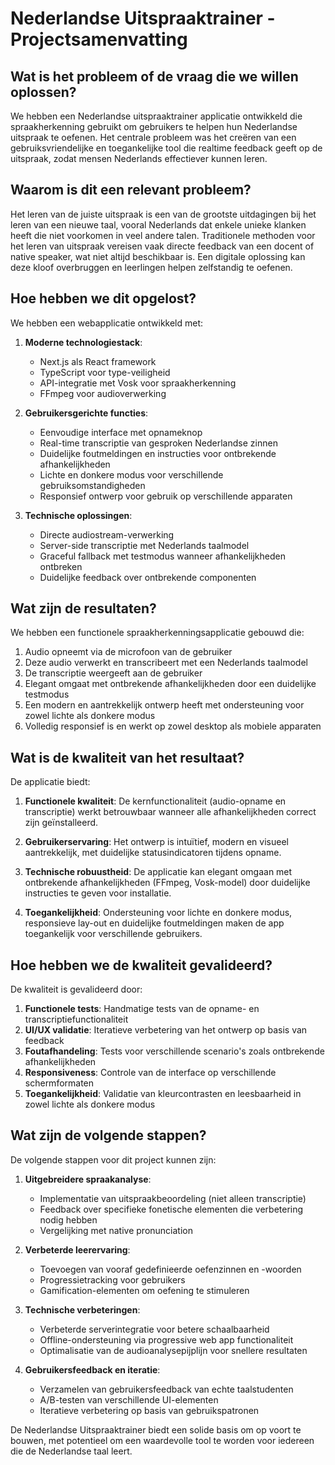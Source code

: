 # Nederlandse Uitspraaktrainer - Projectsamenvatting

## Wat is het probleem of de vraag die we willen oplossen?

We hebben een Nederlandse uitspraaktrainer applicatie ontwikkeld die spraakherkenning gebruikt om gebruikers te helpen hun Nederlandse uitspraak te oefenen. Het centrale probleem was het creëren van een gebruiksvriendelijke en toegankelijke tool die realtime feedback geeft op de uitspraak, zodat mensen Nederlands effectiever kunnen leren.

## Waarom is dit een relevant probleem?

Het leren van de juiste uitspraak is een van de grootste uitdagingen bij het leren van een nieuwe taal, vooral Nederlands dat enkele unieke klanken heeft die niet voorkomen in veel andere talen. Traditionele methoden voor het leren van uitspraak vereisen vaak directe feedback van een docent of native speaker, wat niet altijd beschikbaar is. Een digitale oplossing kan deze kloof overbruggen en leerlingen helpen zelfstandig te oefenen.

## Hoe hebben we dit opgelost?

We hebben een webapplicatie ontwikkeld met:

1. **Moderne technologiestack**:

   - Next.js als React framework
   - TypeScript voor type-veiligheid
   - API-integratie met Vosk voor spraakherkenning
   - FFmpeg voor audioverwerking

2. **Gebruikersgerichte functies**:

   - Eenvoudige interface met opnameknop
   - Real-time transcriptie van gesproken Nederlandse zinnen
   - Duidelijke foutmeldingen en instructies voor ontbrekende afhankelijkheden
   - Lichte en donkere modus voor verschillende gebruiksomstandigheden
   - Responsief ontwerp voor gebruik op verschillende apparaten

3. **Technische oplossingen**:
   - Directe audiostream-verwerking
   - Server-side transcriptie met Nederlands taalmodel
   - Graceful fallback met testmodus wanneer afhankelijkheden ontbreken
   - Duidelijke feedback over ontbrekende componenten

## Wat zijn de resultaten?

We hebben een functionele spraakherkenningsapplicatie gebouwd die:

1. Audio opneemt via de microfoon van de gebruiker
2. Deze audio verwerkt en transcribeert met een Nederlands taalmodel
3. De transcriptie weergeeft aan de gebruiker
4. Elegant omgaat met ontbrekende afhankelijkheden door een duidelijke testmodus
5. Een modern en aantrekkelijk ontwerp heeft met ondersteuning voor zowel lichte als donkere modus
6. Volledig responsief is en werkt op zowel desktop als mobiele apparaten

## Wat is de kwaliteit van het resultaat?

De applicatie biedt:

1. **Functionele kwaliteit**: De kernfunctionaliteit (audio-opname en transcriptie) werkt betrouwbaar wanneer alle afhankelijkheden correct zijn geïnstalleerd.

2. **Gebruikerservaring**: Het ontwerp is intuïtief, modern en visueel aantrekkelijk, met duidelijke statusindicatoren tijdens opname.

3. **Technische robuustheid**: De applicatie kan elegant omgaan met ontbrekende afhankelijkheden (FFmpeg, Vosk-model) door duidelijke instructies te geven voor installatie.

4. **Toegankelijkheid**: Ondersteuning voor lichte en donkere modus, responsieve lay-out en duidelijke foutmeldingen maken de app toegankelijk voor verschillende gebruikers.

## Hoe hebben we de kwaliteit gevalideerd?

De kwaliteit is gevalideerd door:

1. **Functionele tests**: Handmatige tests van de opname- en transcriptiefunctionaliteit
2. **UI/UX validatie**: Iteratieve verbetering van het ontwerp op basis van feedback
3. **Foutafhandeling**: Tests voor verschillende scenario's zoals ontbrekende afhankelijkheden
4. **Responsiveness**: Controle van de interface op verschillende schermformaten
5. **Toegankelijkheid**: Validatie van kleurcontrasten en leesbaarheid in zowel lichte als donkere modus

## Wat zijn de volgende stappen?

De volgende stappen voor dit project kunnen zijn:

1. **Uitgebreidere spraakanalyse**:

   - Implementatie van uitspraakbeoordeling (niet alleen transcriptie)
   - Feedback over specifieke fonetische elementen die verbetering nodig hebben
   - Vergelijking met native pronunciation

2. **Verbeterde leerervaring**:

   - Toevoegen van vooraf gedefinieerde oefenzinnen en -woorden
   - Progressietracking voor gebruikers
   - Gamification-elementen om oefening te stimuleren

3. **Technische verbeteringen**:

   - Verbeterde serverintegratie voor betere schaalbaarheid
   - Offline-ondersteuning via progressive web app functionaliteit
   - Optimalisatie van de audioanalysepijplijn voor snellere resultaten

4. **Gebruikersfeedback en iteratie**:
   - Verzamelen van gebruikersfeedback van echte taalstudenten
   - A/B-testen van verschillende UI-elementen
   - Iteratieve verbetering op basis van gebruikspatronen

De Nederlandse Uitspraaktrainer biedt een solide basis om op voort te bouwen, met potentieel om een waardevolle tool te worden voor iedereen die de Nederlandse taal leert.
